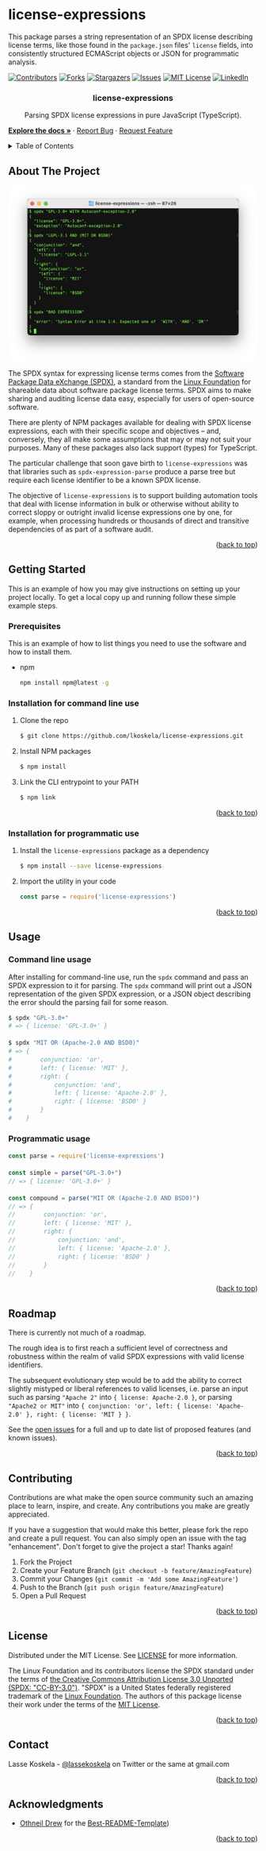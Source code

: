 # license-expressions

This package parses a string representation of an SPDX license describing license terms, like those found in the `package.json` files' `license` fields, into consistently structured ECMAScript objects or JSON for programmatic analysis.


<div id="top"></div>

[![Contributors][contributors-shield]][contributors-url]
[![Forks][forks-shield]][forks-url]
[![Stargazers][stars-shield]][stars-url]
[![Issues][issues-shield]][issues-url]
[![MIT License][license-shield]][license-url]
[![LinkedIn][linkedin-shield]][linkedin-url]

<h3 align="center">license-expressions</h3>
<p align="center">
    Parsing SPDX license expressions in pure JavaScript (TypeScript).
</p>
<p>
    <a href="https://github.com/lkoskela/license-expressions"><strong>Explore the docs »</strong></a>
    ·
    <a href="https://github.com/lkoskela/license-expressions/issues">Report Bug</a>
    ·
    <a href="https://github.com/lkoskela/license-expressions/issues">Request Feature</a>
</p>


<!-- TABLE OF CONTENTS -->
<details>
  <summary>Table of Contents</summary>
  <ol>
    <li><a href="#about-the-project">About The Project</a></li>
    <li>
      <a href="#getting-started">Getting Started</a>
      <ul>
        <li><a href="#prerequisites">Prerequisites</a></li>
        <li><a href="#installation-for-command-line-use">Installation for command line use</a></li>
        <li><a href="#installation-for-programmatic-use">Installation for programmatic use</a></li>
      </ul>
    </li>
    <li>
      <a href="#usage">Usage</a>
      <ul>
        <li><a href="#command-line-usage">Command line usage</a></li>
        <li><a href="#programmatic-usage">Programmatic usage</a></li>
      </ul>
    </li>
    <!--
    <li><a href="#roadmap">Roadmap</a></li>
    -->
    <li><a href="#contributing">Contributing</a></li>
    <li><a href="#license">License</a></li>
    <li><a href="#contact">Contact</a></li>
    <li><a href="#acknowledgments">Acknowledgments</a></li>
  </ol>
</details>
<!--
-->


<!-- ABOUT THE PROJECT -->
## About The Project

![Command-line usage][product-screenshot]

The SPDX syntax for expressing license terms comes from the [Software Package Data eXchange (SPDX)](https://spdx.org/), a standard from the [Linux Foundation](https://www.linuxfoundation.org/) for shareable data about software package license terms. SPDX aims to make sharing and auditing license data easy, especially for users of open-source software.

There are plenty of NPM packages available for dealing with SPDX license expressions, each with their specific scope and objectives – and, conversely, they all make some assumptions that may or may not suit your purposes. Many of these packages also lack support (types) for TypeScript.

The particular challenge that soon gave birth to `license-expressions` was that libraries such as `spdx-expression-parse` produce a parse tree but require each license identifier to be a known SPDX license.

The objective of `license-expressions` is to support building automation tools that deal with license information in bulk or otherwise without ability to correct sloppy or outright invalid license expressions one by one, for example, when processing hundreds or thousands of direct and transitive dependencies of as part of a software audit.

<p align="right">(<a href="#top">back to top</a>)</p>


<!-- GETTING STARTED -->
## Getting Started

This is an example of how you may give instructions on setting up your project locally.
To get a local copy up and running follow these simple example steps.

### Prerequisites

This is an example of how to list things you need to use the software and how to install them.
* npm
  ```sh
  npm install npm@latest -g
  ```

### Installation for command line use

1. Clone the repo
   ```sh
   $ git clone https://github.com/lkoskela/license-expressions.git
   ```
2. Install NPM packages
   ```sh
   $ npm install
   ```
3. Link the CLI entrypoint to your PATH
   ```sh
   $ npm link
   ```

<p align="right">(<a href="#top">back to top</a>)</p>

### Installation for programmatic use

1. Install the `license-expressions` package as a dependency
   ```sh
   $ npm install --save license-expressions
   ```
2. Import the utility in your code
   ```js
   const parse = require('license-expressions')
   ```

<p align="right">(<a href="#top">back to top</a>)</p>



<!-- USAGE EXAMPLES -->

## Usage

### Command line usage

After installing for command-line use, run the `spdx` command and pass an SPDX expression to it for parsing. The `spdx` command will print out a JSON representation of the given SPDX expression, or a JSON object describing the error should the parsing fail for some reason.

   ```sh
   $ spdx "GPL-3.0+"
   # => { license: 'GPL-3.0+' }

   $ spdx "MIT OR (Apache-2.0 AND BSD0)"
   # => {
   #        conjunction: 'or',
   #        left: { license: 'MIT' },
   #        right: {
   #            conjunction: 'and',
   #            left: { license: 'Apache-2.0' },
   #            right: { license: 'BSD0' }
   #        }
   #    }
   ```

### Programmatic usage

   ```js
   const parse = require('license-expressions')

   const simple = parse("GPL-3.0+")
   // => { license: 'GPL-3.0+' }

   const compound = parse("MIT OR (Apache-2.0 AND BSD0)")
   // => {
   //        conjunction: 'or',
   //        left: { license: 'MIT' },
   //        right: {
   //            conjunction: 'and',
   //            left: { license: 'Apache-2.0' },
   //            right: { license: 'BSD0' }
   //        }
   //    }
   ```

<p align="right">(<a href="#top">back to top</a>)</p>



<!-- ROADMAP -->
## Roadmap

There is currently not much of a roadmap.

The rough idea is to first reach a sufficient level of correctness and robustness within the realm of valid SPDX expressions with valid license identifiers.

The subsequent evolutionary step would be to add the ability to correct slightly mistyped or liberal references to valid licenses, i.e. parse an input such as parsing `"Apache 2"` into `{ license: Apache-2.0 }`, or parsing `"Apache2 or MIT"` into `{ conjunction: 'or', left: { license: 'Apache-2.0' }, right: { license: 'MIT } }`.

<!--
- [ ] Feature 1
- [ ] Feature 2
- [ ] Feature 3
    - [ ] Nested Feature
-->

See the [open issues](https://github.com/lkoskela/license-expressions/issues) for a full and up to date list of proposed features (and known issues).

<p align="right">(<a href="#top">back to top</a>)</p>


<!-- CONTRIBUTING -->
## Contributing

Contributions are what make the open source community such an amazing place to learn, inspire, and create. Any contributions you make are greatly appreciated.

If you have a suggestion that would make this better, please fork the repo and create a pull request. You can also simply open an issue with the tag "enhancement". Don't forget to give the project a star! Thanks again!

1. Fork the Project
2. Create your Feature Branch (`git checkout -b feature/AmazingFeature`)
3. Commit your Changes (`git commit -m 'Add some AmazingFeature'`)
4. Push to the Branch (`git push origin feature/AmazingFeature`)
5. Open a Pull Request

<p align="right">(<a href="#top">back to top</a>)</p>



<!-- LICENSE -->
## License

Distributed under the MIT License. See [LICENSE][license-url] for more information.

The Linux Foundation and its contributors license the SPDX standard under the terms of [the Creative Commons Attribution License 3.0 Unported (SPDX: "CC-BY-3.0")](http://spdx.org/licenses/CC-BY-3.0). "SPDX" is a United States federally registered trademark of the [Linux Foundation](https://www.linuxfoundation.org/). The authors of this package license their work under the terms of the [MIT License](https://spdx.org/licenses/MIT.html).

<p align="right">(<a href="#top">back to top</a>)</p>



<!-- CONTACT -->
## Contact

Lasse Koskela - [@lassekoskela](https://twitter.com/lassekoskela) on Twitter or the same at gmail.com

<p align="right">(<a href="#top">back to top</a>)</p>



<!-- ACKNOWLEDGMENTS -->
## Acknowledgments

* [Othneil Drew](https://github.com/othneildrew) for the [Best-README-Template](https://github.com/othneildrew/Best-README-Template))
<!--
* []()
* []()
-->

<p align="right">(<a href="#top">back to top</a>)</p>



<!-- MARKDOWN LINKS & IMAGES -->
<!-- https://www.markdownguide.org/basic-syntax/#reference-style-links -->
[contributors-shield]: https://img.shields.io/github/contributors/lkoskela/license-expressions.svg?style=for-the-badge
[contributors-url]: https://github.com/lkoskela/license-expressions/graphs/contributors
[forks-shield]: https://img.shields.io/github/forks/lkoskela/license-expressions.svg?style=for-the-badge
[forks-url]: https://github.com/lkoskela/license-expressions/network/members
[stars-shield]: https://img.shields.io/github/stars/lkoskela/license-expressions.svg?style=for-the-badge
[stars-url]: https://github.com/lkoskela/license-expressions/stargazers
[issues-shield]: https://img.shields.io/github/issues/lkoskela/license-expressions.svg?style=for-the-badge
[issues-url]: https://github.com/lkoskela/license-expressions/issues
[license-shield]: https://img.shields.io/github/license/lkoskela/license-expressions.svg?style=for-the-badge
[license-url]: https://github.com/lkoskela/license-expressions/blob/master/LICENSE
[linkedin-shield]: https://img.shields.io/badge/-LinkedIn-black.svg?style=for-the-badge&logo=linkedin&colorB=555
[linkedin-url]: https://linkedin.com/in/lassekoskela
[product-screenshot]: images/screenshot.png
